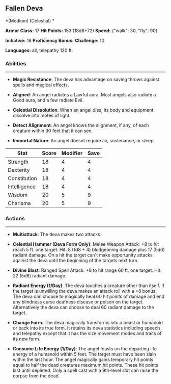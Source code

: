 ## Fallen Deva
*(Medium) (Celestial) *

**Armor Class:** 17
**Hit Points:** 153 (18d8+72)
**Speed:** {"walk": 30, "fly": 90}

**Initiative:** 18
**Proficiency Bonus:**
**Challenge:** 10

**Languages:** all, telepathy 120 ft.

### Abilities
 --- 
- **Magic Resistance**: The deva has advantage on saving throws against spells and magical effects.

- **Aligned**: An angel radiates a Lawful aura. Most angels also radiate a Good aura, and a few radiate Evil.

- **Celestial Dissolution**: When an angel dies, its body and equipment dissolve into motes of light.

- **Detect Alignment**: An angel knows the alignment, if any, of each creature within 30 feet that it can see.

- **Immortal Nature**: An angel doesnt require air, sustenance, or sleep.



| Stat | Score | Modifier | Save |
| ---- | ---- | ---- | ---- |
| Strength | 18 | 4 | 4 |
| Dexterity | 18 | 4 | 4 |
| Constitution | 18 | 4 | 4 |
| Intelligence | 18 | 4 | 4 |
| Wisdom | 20 | 5 | 9 |
| Charisma | 20 | 5 | 9 |

### Actions
 --- 
- **Multiattack**: The deva makes two attacks.

- **Celestial Hammer (Deva Form Only)**: Melee Weapon Attack: +8 to hit  reach 5 ft.  one target. Hit: 8 (1d8 + 4) bludgeoning damage plus 17 (5d6) radiant damage. On a hit  the target can't make opportunity attacks against the deva until the beginning of the targets next turn.

- **Divine Blast**: Ranged Spell Attack: +8 to hit  range 60 ft.  one target. Hit: 22 (5d8) radiant damage.

- **Radiant Energy (1/Day)**: The deva touches a creature other than itself. If the target is unwilling  the deva makes an attack roll with a +8 bonus. The deva can choose to magically heal 60 hit points of damage and end any blindness  curse  deafness  disease  or poison on the target. Alternatively  the deva can choose to deal 60 radiant damage to the target.

- **Change Form**: The deva magically transforms into a beast or humanoid or back into its true form. It retains its deva statistics  including speech and telepathy  except that it has the size  movement modes  and traits of its new form.

- **Consume Life Energy (1/Day)**: The angel feasts on the departing life energy of a humanoid within 5 feet. The target must have been slain within the last hour. The angel magically gains temporary hit points equal to half the dead creatures maximum hit points. These hit points last until depleted. Only a spell cast with a 9th-level slot can raise the corpse from the dead.

